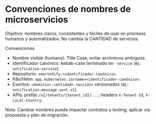 # Convenciones de nombres de microservicios

Objetivo: nombres claros, consistentes y fáciles de usar en procesos humanos y automatizados. No cambia la CANTIDAD de servicios.

Convenciones
- Nombre visible (humano): Title Case, evitar acrónimos ambiguos.
- Identificador canónico: kebab-case terminado en `-service` (ej.: `notification-service`).
- Repositorio: `smartedify-<identificador-canónico>`.
- K8s/Helm: `app.kubernetes.io/name=<identificador-canónico>`.
- Eventos: `<dominio>.<entidad>.<acción>` versionados (ej.: `notification.message.sent.v1`).
- APIs: prefijo `/v1/tenants/{tenant_id}/...`; headers `X-Tenant-Id`, `X-Local-Country`.

Nota: Cambiar nombres puede impactar contratos y tooling; aplicar vía propuesta y plan de migración.


